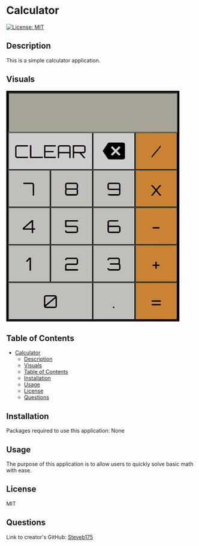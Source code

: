 
# Calculator

[![License: MIT](https://img.shields.io/badge/License-MIT-yellow.svg)](https://opensource.org/licenses/MIT)

## Description
  This is a simple calculator application.

## Visuals
![Example Visual](assets/Calculator.PNG)

## Table of Contents
- [Calculator](#calculator)
  - [Description](#description)
  - [Visuals](#visuals)
  - [Table of Contents](#table-of-contents)
  - [Installation](#installation)
  - [Usage](#usage)
  - [License](#license)
  - [Questions](#questions)

## Installation
Packages required to use this application: None

## Usage
The purpose of this application is to allow users to quickly solve basic math with ease.

## License
MIT

## Questions
Link to creator's GitHub: [Steveb175](https://github.com/Steveb175)